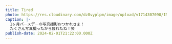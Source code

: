 ```yaml
---
title: Tired
photo: https://res.cloudinary.com/dz8vyplpm/image/upload/v1714307090/IMG_8706_orxozv.jpg
caption: |-
  1ヶ月バースデーの写真撮影おつかれさま！
  たくさん写真撮ったから疲れたね！笑
publish-date: 2024-02-01T21:22:00.000Z
---
```

